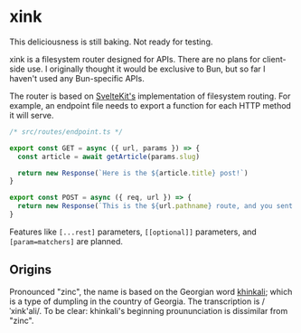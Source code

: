 # xink

This deliciousness is still baking. Not ready for testing.

xink is a filesystem router designed for APIs. There are no plans for client-side use. I originally thought it would be exclusive to Bun, but so far I haven't used any Bun-specific APIs.

The router is based on [SvelteKit's](https://kit.svelte.dev/docs/routing#server) implementation of filesystem routing. For example, an endpoint file needs to export a function for each HTTP method it will serve.

```js
/* src/routes/endpoint.ts */

export const GET = async ({ url, params }) => {
  const article = await getArticle(params.slug)

  return new Response(`Here is the ${article.title} post!`)
}

export const POST = async ({ req, url }) => {
  return new Response(`This is the ${url.pathname} route, and you sent ${await req.json()}`)
}
```

Features like `[...rest]` parameters, `[[optional]]` parameters, and `[param=matchers]` are planned.

## Origins
Pronounced "zinc", the name is based on the Georgian word [khinkali](https://en.wikipedia.org/wiki/Khinkali); which is a type of dumpling in the country of Georgia. The transcription is /ˈxink'ali/. To be clear: khinkali's beginning proununciation is dissimilar from "zinc". 
